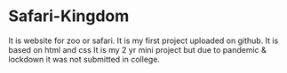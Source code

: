 # Safari-Kingdom
It is website for zoo or safari. It is my first project uploaded on github.
It is based on html and css
It is my 2 yr mini project but due to pandemic & lockdown it was not submitted in college.
